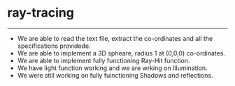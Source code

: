 # ray-tracing
---
* We are able to read the text file, extract the co-ordinates and all the specifications providede. 
* We are able to implement a 3D spheare, radius 1 at (0,0,0) co-ordinates.
* We are able to implement fully functioning Ray-Hit function.
* We have light function working and we are wrking on Illumination. 
* We were still working on fully fuinctioning Shadows and reflections.
